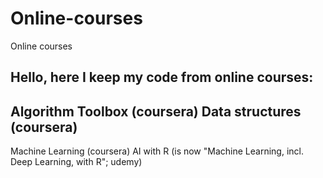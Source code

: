 # Online-courses
Online courses

Hello,
here I keep my code from online courses:
--
Algorithm Toolbox (coursera)
Data structures (coursera)
--
Machine Learning (coursera)
AI with R (is now "Machine Learning, incl. Deep Learning, with R"; udemy)

